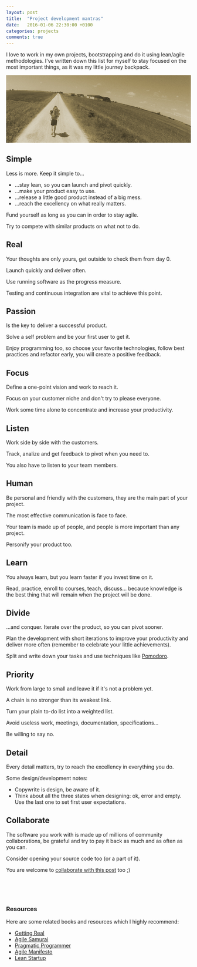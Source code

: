 ```yaml
---
layout: post
title:  "Project development mantras"
date:   2016-01-06 22:30:00 +0100
categories: projects
comments: true
---
```


I love to work in my own projects, bootstrapping
and do it using lean/agile methodologies.
I've written down this list for myself
to stay focused on the most important things,
as it was my little journey backpack.

![Bootstrapping](/assets/images/bootstrapping.jpg)

## Simple

Less is more. Keep it simple to...

* ...stay lean, so you can launch and pivot quickly.
* ...make your product easy to use.
* ...release a little good product instead of a big mess.
* ...reach the excellency on what really matters.

Fund yourself as long as you can in order to stay agile.

Try to compete with similar products on what not to do.

## Real

Your thoughts are only yours, get outside to check them from day 0.

Launch quickly and deliver often.

Use running software as the progress measure.

Testing and continuous integration are vital to achieve this point.

## Passion

Is the key to deliver a successful product.

Solve a self problem and be your first user to get it.

Enjoy programming too, so choose your favorite technologies,
follow best practices and refactor early, you will create a positive feedback.

## Focus

Define a one-point vision and work to reach it.

Focus on your customer niche and don't try to please everyone.

Work some time alone to concentrate and increase your productivity.

## Listen

Work side by side with the customers.

Track, analize and get feedback to pivot when you need to.

You also have to listen to your team members.

## Human

Be personal and friendly with the customers,
they are the main part of your project.

The most effective communication is face to face.

Your team is made up of people, and people is more important than any project.

Personify your product too.

## Learn

You always learn, but you learn faster if you invest time on it.

Read, practice, enroll to courses, teach, discuss...
because knowledge is the best thing that will remain
when the project will be done.

## Divide

...and conquer. Iterate over the product, so you can pivot sooner.

Plan the development with short iterations to improve your productivity and
deliver more often (remember to celebrate your little achievements).

Split and write down your tasks and use techniques like
[Pomodoro](https://en.wikipedia.org/wiki/Pomodoro_Technique).

## Priority

Work from large to small and leave it if it's not a problem yet.

A chain is no stronger than its weakest link.

Turn your plain to-do list into a weighted list.

Avoid useless work, meetings, documentation, specifications...

Be willing to say no.

## Detail

Every detail matters, try to reach the excellency in everything you do.

Some design/development notes:

* Copywrite is design, be aware of it.
* Think about all the three states when designing: ok, error and empty.
Use the last one to set first user expectations.

## Collaborate

The software you work with is made up of millions of community collaborations,
be grateful and try to pay it back as much and as often as you can.

Consider opening your source code too (or a part of it).

You are welcome to
[collaborate with this post](https://github.com/jordifierro/jordifierro.github.io/blob/master/_posts/2016-01-06-project-development-mantras.md)
too ;)      

<br><br><br>

### Resources

Here are some related books and resources
which I highly recommend:

* [Getting Real](https://gettingreal.37signals.com/)
* [Agile Samurai](https://pragprog.com/book/jtrap/the-agile-samurai)
* [Pragmatic Programmer](https://pragprog.com/book/tpp/the-pragmatic-programmer)
* [Agile Manifesto](http://agilemanifesto.org/principles.html)
* [Lean Startup](http://theleanstartup.com/)

